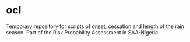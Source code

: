 # ocl
Temporary repository for scripts of onset, cessation and length of the rain season. Part of the Risk Probability Assessment in SAA-Nigeria
